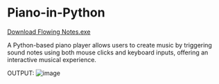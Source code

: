 # Piano-in-Python

[Download Flowing Notes.exe](https://drive.google.com/uc?export=download&id=1__6vzVI3ltAQ1a1C0nnBcj5KJGoaypXz)

A Python-based piano player allows users to create music by triggering sound notes using both mouse clicks and keyboard inputs, offering an interactive musical experience.

OUTPUT:
![image](https://github.com/SourabGarg/Piano-in-Python/assets/112079423/e3b4f857-a546-43b7-b668-87be0a18987f)

